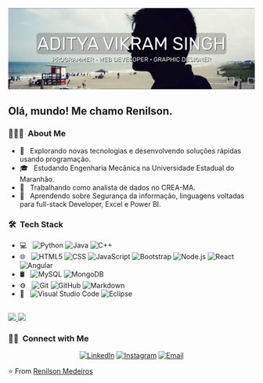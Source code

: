 <img src="https://raw.githubusercontent.com/AVS1508/AVS1508/master/assets/Aditya%20Vikram%20Singh%20Banner.png">

<h2> Olá, mundo! Me chamo Renilson.</h2>

<h3> 👨🏻‍💻 &nbsp;About Me </h3>

- 🤔 &nbsp; Explorando novas tecnologias e desenvolvendo soluções rápidas usando programação.
- 🎓 &nbsp; Estudando Engenharia Mecânica na Universidade Estadual do Maranhão.
- 💼 &nbsp; Trabalhando como analista de dados no CREA-MA.
- 🌱 &nbsp; Aprendendo sobre Segurança da informação, linguagens voltadas para full-stack Developer, Excel e Power BI.

<h3> 🛠 &nbsp;Tech Stack</h3>

- 💻 &nbsp;
  ![Python](https://img.shields.io/badge/-Python-333333?style=flat&logo=python)
  ![Java](https://img.shields.io/badge/-Java-333333?style=flat&logo=Java&logoColor=007396)
  ![C++](https://img.shields.io/badge/-C++-333333?style=flat&logo=C%2B%2B&logoColor=00599C)
- 🌐 &nbsp;
  ![HTML5](https://img.shields.io/badge/-HTML5-333333?style=flat&logo=HTML5)
  ![CSS](https://img.shields.io/badge/-CSS-333333?style=flat&logo=CSS3&logoColor=1572B6)
  ![JavaScript](https://img.shields.io/badge/-JavaScript-333333?style=flat&logo=javascript)
  ![Bootstrap](https://img.shields.io/badge/-Bootstrap-333333?style=flat&logo=bootstrap&logoColor=563D7C)
  ![Node.js](https://img.shields.io/badge/-Node.js-333333?style=flat&logo=node.js)
  ![React](https://img.shields.io/badge/-React-333333?style=flat&logo=react)
  ![Angular](https://img.shields.io/badge/-React-333333?style=flat&logo=react)
- 🛢 &nbsp;
  ![MySQL](https://img.shields.io/badge/-MySQL-333333?style=flat&logo=mysql)
  ![MongoDB](https://img.shields.io/badge/-MongoDB-333333?style=flat&logo=mongodb)
- ⚙️ &nbsp;
  ![Git](https://img.shields.io/badge/-Git-333333?style=flat&logo=git)
  ![GitHub](https://img.shields.io/badge/-GitHub-333333?style=flat&logo=github)
  ![Markdown](https://img.shields.io/badge/-Markdown-333333?style=flat&logo=markdown)
- 🔧 &nbsp;
  ![Visual Studio Code](https://img.shields.io/badge/-Visual%20Studio%20Code-333333?style=flat&logo=visual-studio-code&logoColor=007ACC)
  ![Eclipse](https://img.shields.io/badge/-Eclipse-333333?style=flat&logo=eclipse-ide&logoColor=2C2255)

<br/>

<a href="https://github.com/AVS1508">
  <img height="180em" src="https://github-readme-stats.vercel.app/api?username=RenilsonMedeiros&theme=buefy&show_icons=true" />
  <img height="180em" src="https://github-readme-stats.vercel.app/api/top-langs/?username=RenilsonMedeiros&theme=buefy&layout=compact" />
</a>

<br/>

<h3> 🤝🏻 &nbsp;Connect with Me </h3>

<p align="center">
<a href="https://www.linkedin.com/in/renilson-de-medeiros-silva-96225b207/"><img alt="LinkedIn" src="https://img.shields.io/badge/LinkedIn-Renilson%20Medeiros%20Singh-blue?style=flat-square&logo=linkedin"></a>
<a href="https://www.instagram.com/renilson_medeiross/"><img alt="Instagram" src="https://img.shields.io/badge/Instagram-renilson_medeiross-blue?style=flat-square&logo=instagram"></a>
<a href="renilsonmedeiros@gmail.com"><img alt="Email" src="https://img.shields.io/badge/Email-renilsonmedeiros@gmail.com-blue?style=flat-square&logo=gmail"></a>
</p>

⭐️ From [Renilson Medeiros](https://github.com/RenilsonMedeiros)
